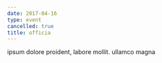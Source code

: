 ```yaml
---
date: 2017-04-16
type: event
cancelled: true
title: officia
---
```

ipsum dolore proident, labore mollit. ullamco magna